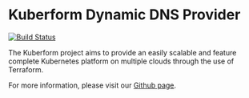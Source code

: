Kuberform Dynamic DNS Provider
===
[![Build Status](https://travis-ci.org/kuberform/ddns.svg?branch=master)](https://travis-ci.org/kuberform/ddns)

The Kuberform project aims to provide an easily scalable and feature complete
Kubernetes platform on multiple clouds through the use of Terraform.

For more information, please visit our [Github page](https://github.com/kuberform).
